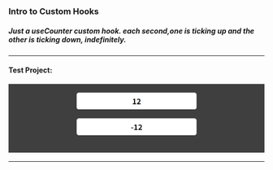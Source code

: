 ### Intro to Custom Hooks

##### Just a useCounter custom hook. each second,one is ticking up and the other is ticking down, indefinitely.
-------------------------------

#### Test Project:
![Intro_Redux](./timer.png)

-------------------------------